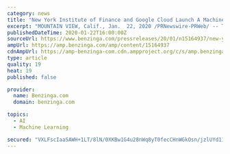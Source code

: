 ```yaml
---
category: news
title: "New York Institute of Finance and Google Cloud Launch A Machine Learning for Trading Specialization on Coursera"
excerpt: "MOUNTAIN VIEW, Calif., Jan.  22, 2020 /PRNewswire-PRWeb/ -- The New York Institute of Finance (NYIF) and Google Cloud announced a new Machine Learning for Trading Specialization available exclusively on the Coursera platform."
publishedDateTime: 2020-01-22T16:00:00Z
sourceUrl: https://www.benzinga.com/pressreleases/20/01/n15164937/new-york-institute-of-finance-and-google-cloud-launch-a-machine-learning-for-trading-specializatio
ampUrl: https://amp.benzinga.com/amp/content/15164937
cdnAmpUrl: https://amp-benzinga-com.cdn.ampproject.org/c/s/amp.benzinga.com/amp/content/15164937
type: article
quality: 19
heat: 19
published: false

provider:
  name: Benzinga.com
  domain: benzinga.com

topics:
  - AI
  - Machine Learning

secured: "VXLFscIaaSAWH+1LT/8lN/0XKBw1G4u28nWq8yT0fecCHnWGkOsn/jzlUYd11QCBWCbDRdFKDy5JeN28lvkpe9xdm/H0459sBxxOIAwFkpUcQsDLE7B8Tvcf8Pf1Dr0P5Afm2ZIWS1kFA6e0H94e9DSeKxeErHZGl4l6DYDDrjrMH3ClotYedCbyVEwijggdX0Wis9GaA8c43ebxtWOYdJQG+20eN2AfdYvWlsNHa7RTOKCN5FkgxXhVfHWQiqbAwcmqJlYhBbvIr8VK7eQUkQlHQMnVHx/es5AEN5X/0QS8O/+UoN+yOCuhVr1sYWuq;atiaYHMu/PzGd85wYMxAQw=="
---
```


